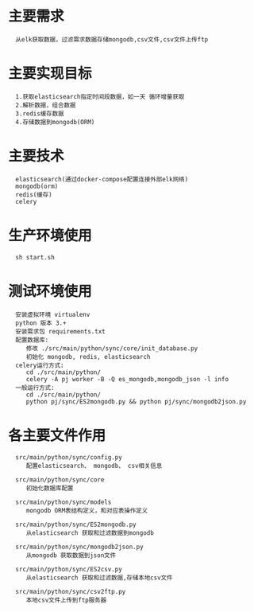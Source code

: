 
# 主要需求
      从elk获取数据，过滤需求数据存储mongodb,csv文件,csv文件上传ftp

# 主要实现目标
      1.获取elasticsearch指定时间段数据，如一天 循环增量获取
      2.解析数据，组合数据
      3.redis缓存数据
      4.存储数据到mongodb(ORM)

# 主要技术
      elasticsearch(通过docker-compose配置连接外部elk网络)
      mongodb(orm)
      redis(缓存)
      celery

# 生产环境使用
      sh start.sh

# 测试环境使用
      安装虚拟环境 virtualenv
      python 版本 3.+
      安装需求包 requirements.txt
      配置数据库:
         修改 ./src/main/python/sync/core/init_database.py
         初始化 mongodb, redis, elasticsearch
      celery运行方式:
         cd ./src/main/python/
         celery -A pj worker -B -Q es_mongodb,mongodb_json -l info
      一般运行方式:
         cd ./src/main/python/
         python pj/sync/ES2mongodb.py && python pj/sync/mongodb2json.py

# 各主要文件作用
      src/main/python/sync/config.py
         配置elasticsearch、 mongodb、 csv相关信息

      src/main/python/sync/core
         初始化数据库配置

      src/main/python/sync/models
         mongodb ORM表结构定义，和对应表操作定义

      src/main/python/sync/ES2mongodb.py
         从elasticsearch 获取和过滤数据到mongodb

      src/main/python/sync/mongodb2json.py
         从mongodb 获取数据到json文件

      src/main/python/sync/ES2csv.py
         从elasticsearch 获取和过滤数据,存储本地csv文件

      src/main/python/sync/csv2ftp.py
         本地csv文件上传到ftp服务器